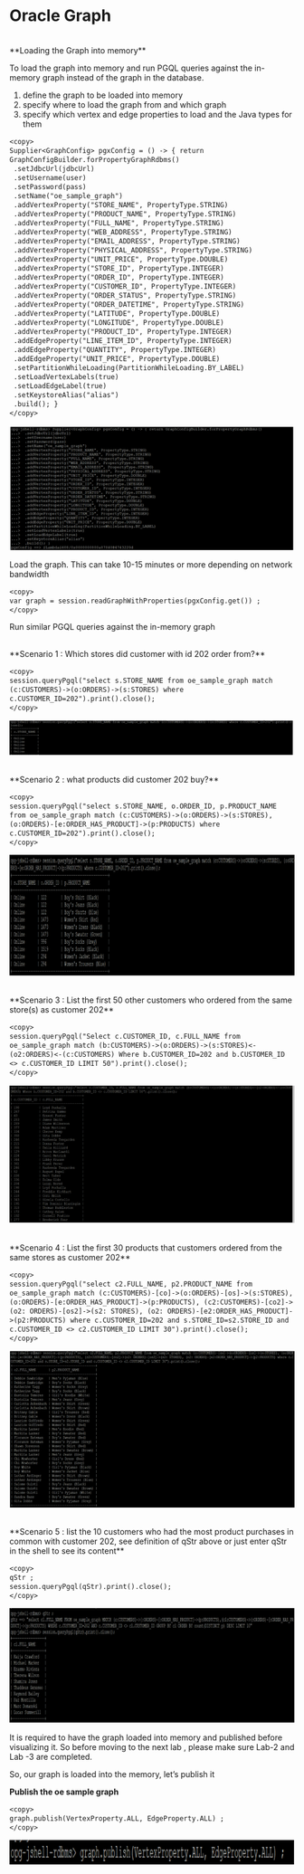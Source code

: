 
# Oracle Graph 

<br>
**Loading the Graph into memory**

To load the graph into memory and run PGQL queries against the in-memory graph instead of the graph in the database. 

1.	define the graph to be loaded into memory 
2.	specify where to load the graph from and which graph
3.	specify which vertex and edge properties to load and the Java types for them


````
<copy>
Supplier<GraphConfig> pgxConfig = () -> { return GraphConfigBuilder.forPropertyGraphRdbms()
 .setJdbcUrl(jdbcUrl)
 .setUsername(user)
 .setPassword(pass)
 .setName("oe_sample_graph")
 .addVertexProperty("STORE_NAME", PropertyType.STRING)
 .addVertexProperty("PRODUCT_NAME", PropertyType.STRING)
 .addVertexProperty("FULL_NAME", PropertyType.STRING)
 .addVertexProperty("WEB_ADDRESS", PropertyType.STRING)
 .addVertexProperty("EMAIL_ADDRESS", PropertyType.STRING)
 .addVertexProperty("PHYSICAL_ADDRESS", PropertyType.STRING)
 .addVertexProperty("UNIT_PRICE", PropertyType.DOUBLE)
 .addVertexProperty("STORE_ID", PropertyType.INTEGER)
 .addVertexProperty("ORDER_ID", PropertyType.INTEGER)
 .addVertexProperty("CUSTOMER_ID", PropertyType.INTEGER)
 .addVertexProperty("ORDER_STATUS", PropertyType.STRING)
 .addVertexProperty("ORDER_DATETIME", PropertyType.STRING)
 .addVertexProperty("LATITUDE", PropertyType.DOUBLE)
 .addVertexProperty("LONGITUDE", PropertyType.DOUBLE)
 .addVertexProperty("PRODUCT_ID", PropertyType.INTEGER)
 .addEdgeProperty("LINE_ITEM_ID", PropertyType.INTEGER)
 .addEdgeProperty("QUANTITY", PropertyType.INTEGER)
 .addEdgeProperty("UNIT_PRICE", PropertyType.DOUBLE)
 .setPartitionWhileLoading(PartitionWhileLoading.BY_LABEL)
 .setLoadVertexLabels(true)
 .setLoadEdgeLabel(true)
 .setKeystoreAlias("alias")
 .build(); }
</copy>
````
 
![](./images/IMGG16.PNG)

Load the graph. This can take 10-15 minutes or more depending on network bandwidth

````
<copy>
var graph = session.readGraphWithProperties(pgxConfig.get()) ;
</copy>
````

Run similar PGQL queries against the in-memory graph 

<br>
**Scenario 1 : Which stores did customer with id 202 order from?**

````
<copy>
session.queryPgql("select s.STORE_NAME from oe_sample_graph match (c:CUSTOMERS)->(o:ORDERS)->(s:STORES) where c.CUSTOMER_ID=202").print().close();
</copy>
````
 
![](./images/IMGG17.PNG)

<br>
**Scenario 2 : what products did customer 202 buy?**

````
<copy>
session.queryPgql("select s.STORE_NAME, o.ORDER_ID, p.PRODUCT_NAME from oe_sample_graph match (c:CUSTOMERS)->(o:ORDERS)->(s:STORES), (o:ORDERS)-[e:ORDER_HAS_PRODUCT]->(p:PRODUCTS) where c.CUSTOMER_ID=202").print().close();
</copy>
````
 
![](./images/IMGG18.PNG)


<br>
**Scenario 3 : List the first 50 other customers who ordered from the same store(s) as customer 202**

````
<copy>
session.queryPgql("Select c.CUSTOMER_ID, c.FULL_NAME from oe_sample_graph match (b:CUSTOMERS)->(o:ORDERS)->(s:STORES)<-(o2:ORDERS)<-(c:CUSTOMERS) Where b.CUSTOMER_ID=202 and b.CUSTOMER_ID <> c.CUSTOMER_ID LIMIT 50").print().close();
</copy>
````
 
![](./images/IMGG19.PNG)


<br>
**Scenario 4 : List the first 30 products that customers ordered from the same stores as customer 202**

````
<copy>
session.queryPgql("select c2.FULL_NAME, p2.PRODUCT_NAME from oe_sample_graph match (c:CUSTOMERS)-[co]->(o:ORDERS)-[os]->(s:STORES), (o:ORDERS)-[e:ORDER_HAS_PRODUCT]->(p:PRODUCTS), (c2:CUSTOMERS)-[co2]->(o2: ORDERS)-[os2]->(s2: STORES), (o2: ORDERS)-[e2:ORDER_HAS_PRODUCT]->(p2:PRODUCTS) where c.CUSTOMER_ID=202 and s.STORE_ID=s2.STORE_ID and c.CUSTOMER_ID <> c2.CUSTOMER_ID LIMIT 30").print().close();
</copy>
````
 
![](./images/IMGG20.PNG)


<br>
**Scenario 5 : list the 10 customers who had the most product purchases in common with customer 202, see definition of qStr above or just enter qStr in the shell to see its content**

````
<copy>
qStr ;
session.queryPgql(qStr).print().close();
</copy>
````
 
![](./images/IMGG21.PNG)

It is required to have the graph loaded into memory and published before visualizing it. So before moving to the next lab , please make sure Lab-2 and Lab -3 are completed.

So, our graph is loaded into the memory, let’s publish it 

**Publish the oe sample graph**

````
<copy>
graph.publish(VertexProperty.ALL, EdgeProperty.ALL) ;
</copy>
````

![](./images/g6.png)




 
 
